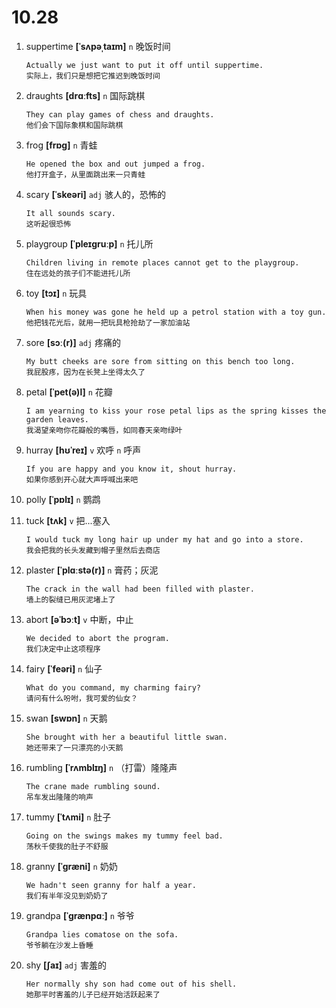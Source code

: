 # 10.28


1. suppertime **[ˈsʌpəˌtaɪm]** `n` 晚饭时间
    ```
    Actually we just want to put it off until suppertime.
    实际上，我们只是想把它推迟到晚饭时间
    ```

2. draughts **[drɑːfts]** `n` 国际跳棋
    ```
    They can play games of chess and draughts.
    他们会下国际象棋和国际跳棋
    ```

3. frog **[frɒɡ]** `n` 青蛙
    ```
    He opened the box and out jumped a frog.
    他打开盒子，从里面跳出来一只青蛙
    ```

4. scary **[ˈskeəri]** `adj` 骇人的，恐怖的
    ```
    It all sounds scary.
    这听起很恐怖
    ```

5. playgroup **[ˈpleɪɡruːp]** `n` 托儿所
    ```
    Children living in remote places cannot get to the playgroup.
    住在远处的孩子们不能进托儿所
    ```

6. toy **[tɔɪ]** `n` 玩具
    ```
    When his money was gone he held up a petrol station with a toy gun.
    他把钱花光后，就用一把玩具枪抢劫了一家加油站
    ```

7. sore **[sɔː(r)]** `adj` 疼痛的
    ```
    My butt cheeks are sore from sitting on this bench too long.
    我屁股疼，因为在长凳上坐得太久了
    ```

8. petal **[ˈpet(ə)l]** `n` 花瓣
    ```
    I am yearning to kiss your rose petal lips as the spring kisses the garden leaves.
    我渴望亲吻你花瓣般的嘴唇，如同春天亲吻绿叶
    ```

9. hurray **[hʊˈreɪ]** `v` 欢呼 `n` 呼声
    ```
    If you are happy and you know it, shout hurray.
    如果你感到开心就大声呼喊出来吧
    ```

10. polly **[ˈpɒlɪ]** `n` 鹦鹉

11. tuck **[tʌk]** `v` 把...塞入
    ```
    I would tuck my long hair up under my hat and go into a store.
    我会把我的长头发藏到帽子里然后去商店
    ```

12. plaster **[ˈplɑːstə(r)]** `n` 膏药；灰泥
    ```
    The crack in the wall had been filled with plaster.
    墙上的裂缝已用灰泥堵上了
    ```

13. abort **[əˈbɔːt]** `v` 中断，中止
    ```
    We decided to abort the program.
    我们决定中止这项程序
    ```

14. fairy **[ˈfeəri]** `n` 仙子
    ```
    What do you command, my charming fairy?
    请问有什么吩咐，我可爱的仙女？
    ```

15. swan **[swɒn]** `n` 天鹅
    ```
    She brought with her a beautiful little swan.
    她还带来了一只漂亮的小天鹅
    ```

16. rumbling **[ˈrʌmblɪŋ]** `n` （打雷）隆隆声
    ```
    The crane made rumbling sound.
    吊车发出隆隆的响声
    ```

17. tummy **[ˈtʌmi]** `n` 肚子
    ```
    Going on the swings makes my tummy feel bad.
    荡秋千使我的肚子不舒服
    ```

18. granny **[ˈɡræni]** `n` 奶奶
    ```
    We hadn't seen granny for half a year.
    我们有半年没见到奶奶了
    ```

19. grandpa **[ˈɡrænpɑː]** `n` 爷爷
    ```
    Grandpa lies comatose on the sofa.
    爷爷躺在沙发上昏睡
    ```

20. shy **[ʃaɪ]** `adj` 害羞的
    ```
    Her normally shy son had come out of his shell.
    她那平时害羞的儿子已经开始活跃起来了
    ```
